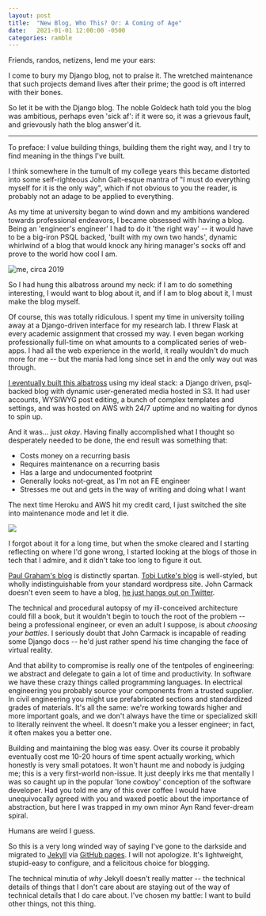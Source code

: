 ```yaml
---
layout: post
title:  "New Blog, Who This? Or: A Coming of Age"
date:   2021-01-01 12:00:00 -0500
categories: ramble
---
```


Friends, randos, netizens, lend me your ears:

I come to bury my Django blog, not to praise it. The wretched maintenance that such projects demand lives after their prime; the good is oft interred with their bones.

So let it be with the Django blog. The noble Goldeck hath told you the blog was ambitious, perhaps even 'sick af': if it were so, it was a grievous fault, and grievously hath the blog answer'd it.

-----

To preface: I value building things, building them the right way, and I try to find meaning in the things I've built.

I think somewhere in the tumult of my college years this became distorted into some self-righteous John Galt-esque mantra of "I must do everything myself for it is the only way", which if not obvious to you the reader, is probably not an adage to be applied to everything.

As my time at university began to wind down and my ambitions wandered towards professional endeavors, I became obsessed with having a blog. Being an 'engineer's engineer' I had to do it 'the right way' -- it would have to be a big-iron PSQL backed, 'built with my own two hands', dynamic whirlwind of a blog that would knock any hiring manager's socks off and prove to the world how cool I am.

![me, circa 2019](https://upload.wikimedia.org/wikipedia/commons/a/a1/Dore-I_watched_the_Water-Snakes-Detail.jpg)

So I had hung this albatross around my neck: if I am to do something interesting, I would want to blog about it, and if I am to blog about it, I must make the blog myself.

Of course, this was totally ridiculous. I spent my time in university toiling away at a Django-driven interface for my research lab. I threw Flask at every academic assignment that crossed my way. I even began working professionally full-time on what amounts to a complicated series of web-apps. I had all the web experience in the world, it really wouldn't do much more for me -- but the mania had long since set in and the only way out was through.

[I eventually built this albatross](https://github.com/matt-goldeck/pine-raider) using my ideal stack: a Django driven, psql-backed blog with dynamic user-generated media hosted in S3. It had user accounts, WYSIWYG post editing, a bunch of complex templates and settings, and was hosted on AWS with 24/7 uptime and no waiting for dynos to spin up. 

And it was... just *okay*. Having finally accomplished what I thought so desperately needed to be done, the end result was something that:
- Costs money on a recurring basis
- Requires maintenance on a recurring basis
- Has a large and undocumented footprint 
- Generally looks not-great, as I'm not an FE engineer
- Stresses me out and gets in the way of writing and doing what I want

The next time Heroku and AWS hit my credit card, I just switched the site into maintenance mode and let it die. 

![](https://upload.wikimedia.org/wikipedia/commons/thumb/4/48/InstrumentShopsatNBS_011.jpg/1280px-InstrumentShopsatNBS_011.jpg)

I forgot about it for a long time, but when the smoke cleared and I starting reflecting on where I'd gone wrong, I started looking at the blogs of those in tech that I admire, and it didn't take too long to figure it out.

[Paul Graham's blog](http://www.paulgraham.com/) is distinctly spartan. [Tobi Lutke's blog](https://tobi.lutke.com/) is well-styled, but wholly indistinguishable from your standard wordpress site. John Carmack doesn't even seem to have a blog, [he just hangs out on Twitter](https://twitter.com/ID_AA_Carmack). 

The technical and procedural autopsy of my ill-conceived architecture could fill a book, but it wouldn't begin to touch the root of the problem -- being a professional engineer, or even an adult I suppose, is about *choosing your battles*. I seriously doubt that John Carmack is incapable of reading some Django docs -- he'd just rather spend his time changing the face of virtual reality.

And that ability to compromise is really one of the tentpoles of engineering: we abstract and delegate to gain a lot of time and productivity. In software we have these crazy things called programming languages. In electrical engineering you probably source your components from a trusted supplier. In civil engineering you might use prefabricated sections and standardized grades of materials. It's all the same: we're working towards higher and more important goals, and we don't always have the time or specialized skill to literally reinvent the wheel. It doesn't make you a lesser engineer; in fact, it often makes you a better one.

Building and maintaining the blog was easy. Over its course it probably eventually cost me 10-20 hours of time spent actually working, which honestly is very small potatoes. It won't haunt me and nobody is judging me; this is a very first-world non-issue. It just deeply irks me that mentally I was so caught up in the popular 'lone cowboy' conception of the software developer. Had you told me any of this over coffee I would have unequivocally agreed with you and waxed poetic about the importance of abstraction, but here I was trapped in my own minor Ayn Rand fever-dream spiral. 

Humans are weird I guess.

So this is a very long winded way of saying I've gone to the darkside and migrated to [Jekyll](https://jekyllrb.com) via [GitHub pages](https://github.com/jekyll/jekyll). I will not apologize. It's lightweight, stupid-easy to configure, and a felicitous choice for blogging. 

The technical minutia of *why* Jekyll doesn't really matter -- the technical details of things that I don't care about are staying out of the way of technical details that I do care about. I've chosen my battle: I want to build other things, not this thing.
